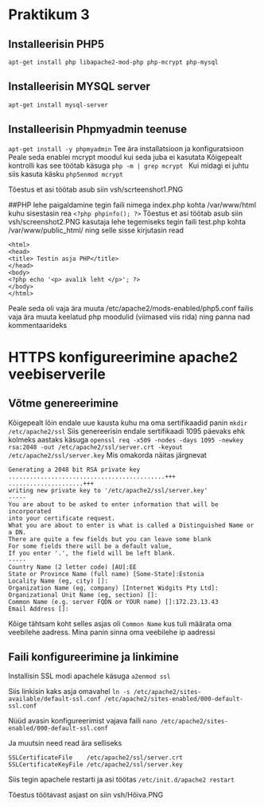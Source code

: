 # Praktikum 3
## Installeerisin PHP5
```apt-get install php libapache2-mod-php php-mcrypt php-mysql```
## Installeerisin MYSQL server
```apt-get install mysql-server```
## Installeerisin Phpmyadmin teenuse
```apt-get install -y phpmyadmin```
Tee ära installatsioon ja konfiguratsioon
Peale seda enablei mcrypt moodul kui seda juba ei kasutata
Kõigepealt kontrolli kas see töötab käsuga
 ```php -m | grep mcrypt ```
 Kui midagi ei juhtu siis kasuta käsku ```php5enmod mcrypt```
  
  Tõestus et asi töötab asub siin
  vsh/scrteenshot1.PNG
  
 ##PHP lehe paigaldamine
 tegin faili nimega index.php kohta /var/www/html kuhu sisestasin rea
 ```<?php phpinfo(); ?>```
 Tõestus et asi töötab asub siin
 vsh/screenshot2.PNG
 kasutaja lehe tegemiseks tegin faili test.php kohta /var/www/public_html/ ning selle sisse kirjutasin read
```
<html>
<head>
<title> Testin asja PHP</title>
</head>
<body>
<?php echo '<p> avalik leht </p>'; ?>
</body>
</html>
```
Peale seda oli vaja ära muuta /etc/apache2/mods-enabled/php5.conf failis vaja ära muuta keelatud php moodulid (viimased viis rida) ning panna nad kommentaarideks
# HTTPS konfigureerimine apache2 veebiserverile

## Võtme genereerimine
Kõigepealt lõin endale uue kausta kuhu ma oma sertifikaadid panin ```mkdir /etc/apache2/ssl```
Siis genereerisin endale sertifikaadi 1095 päevaks ehk kolmeks aastaks käsuga ```openssl req -x509 -nodes -days 1095 -newkey rsa:2048 -out /etc/apache2/ssl/server.crt -keyout /etc/apache2/ssl/server.key```
Mis omakorda näitas järgnevat
```
Generating a 2048 bit RSA private key
............................................+++
.....................+++
writing new private key to '/etc/apache2/ssl/server.key'
-----
You are about to be asked to enter information that will be incorporated
into your certificate request.
What you are about to enter is what is called a Distinguished Name or a DN.
There are quite a few fields but you can leave some blank
For some fields there will be a default value,
If you enter '.', the field will be left blank.
-----
Country Name (2 letter code) [AU]:EE
State or Province Name (full name) [Some-State]:Estonia
Locality Name (eg, city) []:
Organization Name (eg, company) [Internet Widgits Pty Ltd]:
Organizational Unit Name (eg, section) []:
Common Name (e.g. server FQDN or YOUR name) []:172.23.13.43
Email Address []:
```
Kõige tähtsam koht selles asjas oli ```Common Name``` kus tuli määrata oma veebilehe aadress. Mina panin sinna oma veebilehe ip aadressi
## Faili konfigureerimine ja linkimine
Installisin SSL modi apachele käsuga ```a2enmod ssl```

Siis linkisin kaks asja omavahel
```ln -s /etc/apache2/sites-available/default-ssl.conf /etc/apache2/sites-enabled/000-default-ssl.conf```

Nüüd avasin konfigureerimist vajava faili ```nano /etc/apache2/sites-enabled/000-default-ssl.conf```

Ja muutsin need read ära selliseks
```
SSLCertificateFile    /etc/apache2/ssl/server.crt
SSLCertificateKeyFile /etc/apache2/ssl/server.key
```

Siis tegin apachele restarti ja asi töötas 
```/etc/init.d/apache2 restart```

Tõestus töötavast asjast on siin
        vsh/Hõiva.PNG
      
